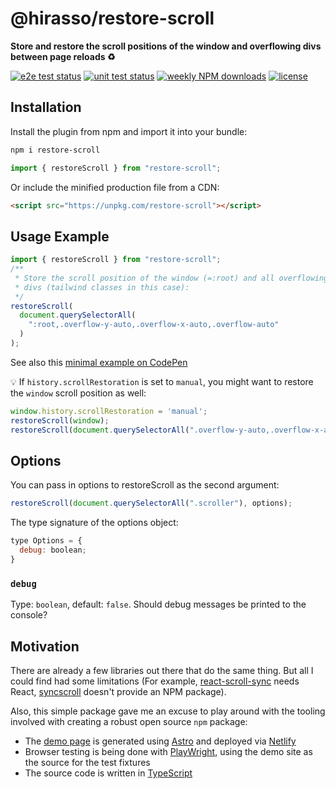 # @hirasso/restore-scroll

**Store and restore the scroll positions of the window and overflowing divs between page reloads ♻️**

[![e2e test status](https://img.shields.io/github/actions/workflow/status/hirasso/restore-scroll/e2e-tests.yml?branch=main&label=e2e%20tests)](https://github.com/hirasso/restore-scroll/actions/workflows/e2e-tests.yml)
[![unit test status](https://img.shields.io/github/actions/workflow/status/hirasso/restore-scroll/unit-tests.yml?branch=main&label=unit%20tests)](https://github.com/hirasso/restore-scroll/actions/workflows/unit-tests.yml)
[![weekly NPM downloads](https://img.shields.io/npm/dw/restore-scroll)](https://www.npmjs.com/package/restore-scroll)
[![license](https://img.shields.io/github/license/hirasso/restore-scroll)](https://github.com/hirasso/restore-scroll/blob/master/LICENSE)

<!--## Demo

[restore-scroll.js.org](https://restore-scroll.js.org)-->

## Installation

Install the plugin from npm and import it into your bundle:

```bash
npm i restore-scroll
```

```js
import { restoreScroll } from "restore-scroll";
```

Or include the minified production file from a CDN:

```html
<script src="https://unpkg.com/restore-scroll"></script>
```

## Usage Example

```js
import { restoreScroll } from "restore-scroll";
/**
 * Store the scroll position of the window (=:root) and all overflowing
 * divs (tailwind classes in this case):
 */
restoreScroll(
  document.querySelectorAll(
    ":root,.overflow-y-auto,.overflow-x-auto,.overflow-auto"
  )
);
```

See also this [minimal example on CodePen](https://codepen.io/rassohilber/pen/JjxwJpo)

💡 If `history.scrollRestoration` is set to `manual`, you might want to restore the `window` scroll position as well:

```js
window.history.scrollRestoration = 'manual';
restoreScroll(window);
restoreScroll(document.querySelectorAll(".overflow-y-auto,.overflow-x-auto,.overflow-auto"));
```

## Options

You can pass in options to restoreScroll as the second argument:

```js
restoreScroll(document.querySelectorAll(".scroller"), options);
```

The type signature of the options object:

```js
type Options = {
  debug: boolean;
}
```

### `debug`

Type: `boolean`, default: `false`. Should debug messages be printed to the console?

## Motivation

There are already a few libraries out there that do the same thing. But all I could find had some limitations (For example, [react-scroll-sync](https://github.com/okonet/react-scroll-sync) needs React, [syncscroll](https://github.com/asvd/syncscroll) doesn't provide an NPM package).

Also, this simple package gave me an excuse to play around with the tooling involved with creating a robust open source `npm` package:

- The [demo page](https://restore-scroll.js.org) is generated using [Astro](https://astro.build) and deployed via [Netlify](https://www.netlify.com/)
- Browser testing is being done with [PlayWright](https://playwright.dev/), using the demo site as the source for the test fixtures
- The source code is written in [TypeScript](https://www.typescriptlang.org/)
